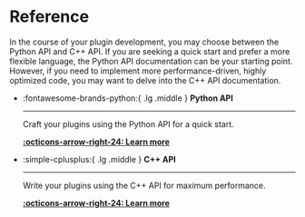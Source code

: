 # Reference

In the course of your plugin development, you may choose between the Python API and C++ API. If you are seeking a
quick start and prefer a more flexible language, the Python API documentation can be your starting point. However,
if you need to implement more performance-driven, highly optimized code, you may want to delve into the C++ API
documentation.

<div class="grid cards" markdown>

-   :fontawesome-brands-python:{ .lg .middle } __Python API__

    ---

    Craft your plugins using the Python API for a quick start.

    [**:octicons-arrow-right-24: Learn more**](python/index.md)

-   :simple-cplusplus:{ .lg .middle } __C++ API__

    ---

    Write your plugins using the C++ API for maximum performance.

    [**:octicons-arrow-right-24: Learn more**](cpp/index.md)

</div>
